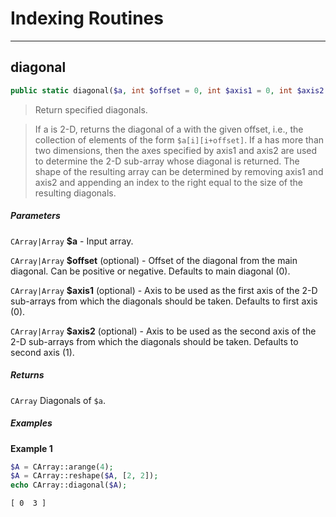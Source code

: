 # Indexing Routines

---

## diagonal

```php
public static diagonal($a, int $offset = 0, int $axis1 = 0, int $axis2 = 0) : CArray
```
> Return specified diagonals.

> If a is 2-D, returns the diagonal of a with the given offset, i.e., the collection of elements of the 
form `$a[i][i+offset]`. If a has more than two dimensions, then the axes specified by axis1 and axis2 are used to 
determine the 2-D sub-array whose diagonal is returned. The shape of the resulting array can be determined by 
removing axis1 and axis2 and appending an index to the right equal to the size of the resulting diagonals.

##### Parameters

`CArray|Array` **$a** - Input array.

`CArray|Array` **$offset** (optional) - Offset of the diagonal from the main diagonal. Can be positive or negative. Defaults to 
main diagonal (0).

`CArray|Array` **$axis1** (optional) - Axis to be used as the first axis of the 2-D sub-arrays from which the diagonals should be taken. 
Defaults to first axis (0).

`CArray|Array` **$axis2** (optional) - Axis to be used as the second axis of the 2-D sub-arrays from which the diagonals should be 
taken. Defaults to second axis (1).

##### Returns

`CArray` Diagonals of `$a`.

##### Examples

**Example 1**
```php
$A = CArray::arange(4);
$A = CArray::reshape($A, [2, 2]);
echo CArray::diagonal($A);
```
````
[ 0  3 ]
````

